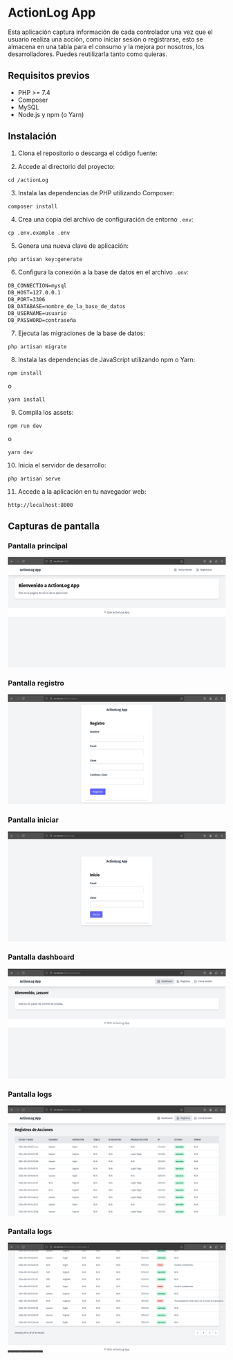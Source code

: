 # ActionLog App

Esta aplicación captura información de cada controlador una vez que el usuario realiza una acción, como iniciar sesión o registrarse, esto se almacena en una tabla para el consumo y la mejora por nosotros, los desarrolladores. Puedes reutilizarla tanto como quieras.

## Requisitos previos

- PHP >= 7.4
- Composer
- MySQL
- Node.js y npm (o Yarn)

## Instalación

1. Clona el repositorio o descarga el código fuente:


2. Accede al directorio del proyecto:
 ```
 cd /actionLog
 ```

3. Instala las dependencias de PHP utilizando Composer:
 ```
 composer install
 ```

4. Crea una copia del archivo de configuración de entorno `.env`:
 ```
 cp .env.example .env
 ```

5. Genera una nueva clave de aplicación:
 ```
 php artisan key:generate
 ```

6. Configura la conexión a la base de datos en el archivo `.env`:
 ```
 DB_CONNECTION=mysql
 DB_HOST=127.0.0.1
 DB_PORT=3306
 DB_DATABASE=nombre_de_la_base_de_datos
 DB_USERNAME=usuario
 DB_PASSWORD=contraseña
 ```

7. Ejecuta las migraciones de la base de datos:
 ```
 php artisan migrate
 ```

8. Instala las dependencias de JavaScript utilizando npm o Yarn:
 ```
 npm install
 ```
 o
 ```
 yarn install
 ```

9. Compila los assets:
 ```
 npm run dev
 ```
 o
 ```
 yarn dev
 ```

10. Inicia el servidor de desarrollo:

 ```
 php artisan serve
 ```

11. Accede a la aplicación en tu navegador web:

 ```
 http://localhost:8000
 ```

## Capturas de pantalla

### Pantalla principal
![Pantalla principal](screenshots/Captura%20desde%202024-08-29%2023-37-12.png)

### Pantalla registro
![Pantalla registro](screenshots/Captura%20desde%202024-08-29%2023-37-22.png)

### Pantalla iniciar
![Pantalla iniciar](screenshots/Captura%20desde%202024-08-29%2023-37-34.png)

### Pantalla dashboard
![Pantalla dashboard](screenshots/Captura%20desde%202024-08-29%2023-37-54.png)

### Pantalla logs
![Pantalla logs](screenshots/Captura%20desde%202024-08-29%2023-38-05.png)

### Pantalla logs
![Pantalla logs](screenshots/Captura%20desde%202024-08-29%2023-38-19.png)